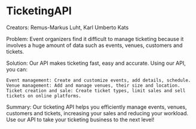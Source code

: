 # TicketingAPI

Creators: Remus-Markus Luht, Karl Umberto Kats

Problem:
Event organizers find it difficult to manage ticketing because it involves a huge amount of data such as events, venues, customers and tickets.

Solution:
Our API makes ticketing fast, easy and accurate. Using our API, you can:

    Event management: Create and customize events, add details, schedule.
    Venue management: Add and manage venues, their size and location.
    Ticket creation and sale: Create ticket types, limit sales and sell tickets on online platforms.

Summary:
Our ticketing API helps you efficiently manage events, venues, customers and tickets, increasing your sales and reducing your workload. Use our API to take your ticketing business to the next level!
